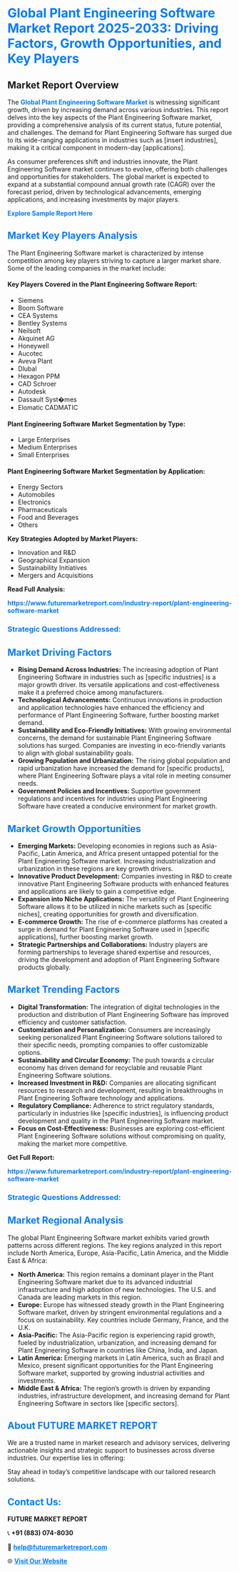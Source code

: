 <h1 style="color: #007BFF;">Global Plant Engineering Software Market Report 2025-2033: Driving Factors, Growth Opportunities, and Key Players</h1>

<section id="overview">
<h2>Market Report Overview</h2>
<p>The <a href="https://www.futuremarketreport.com/industry-report/plant-engineering-software-market" style="color: #007BFF; text-decoration: none;"><strong>Global Plant Engineering Software Market</strong></a> is witnessing significant growth, driven by increasing demand across various industries. This report delves into the key aspects of the Plant Engineering Software market, providing a comprehensive analysis of its current status, future potential, and challenges. The demand for Plant Engineering Software has surged due to its wide-ranging applications in industries such as [insert industries], making it a critical component in modern-day [applications].</p>
<p>As consumer preferences shift and industries innovate, the Plant Engineering Software market continues to evolve, offering both challenges and opportunities for stakeholders. The global market is expected to expand at a substantial compound annual growth rate (CAGR) over the forecast period, driven by technological advancements, emerging applications, and increasing investments by major players.</p>
</section>

<section id="overview">
<p><a href="https://www.futuremarketreport.com/request-sample/reportId=27131" style="color: #007BFF; text-decoration: none;"><strong>Explore Sample Report Here</strong></a></p>
</section>

<section id="key-players">
<h2 style="color: #007BFF;">Market Key Players Analysis</h2>
<p>The Plant Engineering Software market is characterized by intense competition among key players striving to capture a larger market share. Some of the leading companies in the market include:</p>
<h4>Key Players Covered in the Plant Engineering Software Report:</h4>
<ul><li>Siemens</li><li>Boom Software</li><li>CEA Systems</li><li>Bentley Systems</li><li>Neilsoft</li><li>Akquinet AG</li><li>Honeywell</li><li>Aucotec</li><li>Aveva Plant</li><li>Dlubal</li><li>Hexagon PPM</li><li>CAD Schroer</li><li>Autodesk</li><li>Dassault Syst�mes</li><li>Elomatic CADMATIC</li></ul>
<h4>Plant Engineering Software Market Segmentation by Type:</h4>
<ul><li>Large Enterprises</li><li>Medium Enterprises</li><li>Small Enterprises</li></ul>

<h4>Plant Engineering Software Market Segmentation by Application:</h4>
<ul><li>Energy Sectors</li><li>Automobiles</li><li>Electronics</li><li>Pharmaceuticals</li><li>Food and Beverages</li><li>Others</li></ul>
<p><strong>Key Strategies Adopted by Market Players:</strong></p>
<ul>
<li>Innovation and R&D</li>
<li>Geographical Expansion</li>
<li>Sustainability Initiatives</li>
<li>Mergers and Acquisitions</li>
</ul>
</section>

<section>
<p><strong>Read Full Analysis: </strong></p><a href="https://www.futuremarketreport.com/industry-report/plant-engineering-software-market" style="color: #007BFF; text-decoration: none;"><strong>https://www.futuremarketreport.com/industry-report/plant-engineering-software-market</strong></a>
<h3 style="color: #007BFF;">Strategic Questions Addressed:</h3>
</section>

<section id="driving-factors">
<h2 style="color: #007BFF;">Market Driving Factors</h2>
<ul>
<li><strong>Rising Demand Across Industries:</strong> The increasing adoption of Plant Engineering Software in industries such as [specific industries] is a major growth driver. Its versatile applications and cost-effectiveness make it a preferred choice among manufacturers.</li>
<li><strong>Technological Advancements:</strong> Continuous innovations in production and application technologies have enhanced the efficiency and performance of Plant Engineering Software, further boosting market demand.</li>
<li><strong>Sustainability and Eco-Friendly Initiatives:</strong> With growing environmental concerns, the demand for sustainable Plant Engineering Software solutions has surged. Companies are investing in eco-friendly variants to align with global sustainability goals.</li>
<li><strong>Growing Population and Urbanization:</strong> The rising global population and rapid urbanization have increased the demand for [specific products], where Plant Engineering Software plays a vital role in meeting consumer needs.</li>
<li><strong>Government Policies and Incentives:</strong> Supportive government regulations and incentives for industries using Plant Engineering Software have created a conducive environment for market growth.</li>
</ul>
</section>

<section id="growth-opportunities">
<h2 style="color: #007BFF;">Market Growth Opportunities</h2>
<ul>
<li><strong>Emerging Markets:</strong> Developing economies in regions such as Asia-Pacific, Latin America, and Africa present untapped potential for the Plant Engineering Software market. Increasing industrialization and urbanization in these regions are key growth drivers.</li>
<li><strong>Innovative Product Development:</strong> Companies investing in R&D to create innovative Plant Engineering Software products with enhanced features and applications are likely to gain a competitive edge.</li>
<li><strong>Expansion into Niche Applications:</strong> The versatility of Plant Engineering Software allows it to be utilized in niche markets such as [specific niches], creating opportunities for growth and diversification.</li>
<li><strong>E-commerce Growth:</strong> The rise of e-commerce platforms has created a surge in demand for Plant Engineering Software used in [specific applications], further boosting market growth.</li>
<li><strong>Strategic Partnerships and Collaborations:</strong> Industry players are forming partnerships to leverage shared expertise and resources, driving the development and adoption of Plant Engineering Software products globally.</li>
</ul>
</section>

<section id="trending-factors">
<h2 style="color: #007BFF;">Market Trending Factors</h2>
<ul>
<li><strong>Digital Transformation:</strong> The integration of digital technologies in the production and distribution of Plant Engineering Software has improved efficiency and customer satisfaction.</li>
<li><strong>Customization and Personalization:</strong> Consumers are increasingly seeking personalized Plant Engineering Software solutions tailored to their specific needs, prompting companies to offer customizable options.</li>
<li><strong>Sustainability and Circular Economy:</strong> The push towards a circular economy has driven demand for recyclable and reusable Plant Engineering Software solutions.</li>
<li><strong>Increased Investment in R&D:</strong> Companies are allocating significant resources to research and development, resulting in breakthroughs in Plant Engineering Software technology and applications.</li>
<li><strong>Regulatory Compliance:</strong> Adherence to strict regulatory standards, particularly in industries like [specific industries], is influencing product development and quality in the Plant Engineering Software market.</li>
<li><strong>Focus on Cost-Effectiveness:</strong> Businesses are exploring cost-efficient Plant Engineering Software solutions without compromising on quality, making the market more competitive.</li>
</ul>
</section>

<section>
<p><strong>Get Full Report: </strong></p><a href="https://www.futuremarketreport.com/industry-report/plant-engineering-software-market" style="color: #007BFF; text-decoration: none;"><strong>https://www.futuremarketreport.com/industry-report/plant-engineering-software-market</strong></a>
<h3 style="color: #007BFF;">Strategic Questions Addressed:</h3>
</section>


<section id="regional-analysis">
<h2 style="color: #007BFF;">Market Regional Analysis</h2>
<p>The global Plant Engineering Software market exhibits varied growth patterns across different regions. The key regions analyzed in this report include North America, Europe, Asia-Pacific, Latin America, and the Middle East & Africa:</p>
<ul>
<li><strong>North America:</strong> This region remains a dominant player in the Plant Engineering Software market due to its advanced industrial infrastructure and high adoption of new technologies. The U.S. and Canada are leading markets in this region.</li>
<li><strong>Europe:</strong> Europe has witnessed steady growth in the Plant Engineering Software market, driven by stringent environmental regulations and a focus on sustainability. Key countries include Germany, France, and the U.K.</li>
<li><strong>Asia-Pacific:</strong> The Asia-Pacific region is experiencing rapid growth, fueled by industrialization, urbanization, and increasing demand for Plant Engineering Software in countries like China, India, and Japan.</li>
<li><strong>Latin America:</strong> Emerging markets in Latin America, such as Brazil and Mexico, present significant opportunities for the Plant Engineering Software market, supported by growing industrial activities and investments.</li>
<li><strong>Middle East & Africa:</strong> The region’s growth is driven by expanding industries, infrastructure development, and increasing demand for Plant Engineering Software in sectors like [specific sectors].</li>
</ul>
</section>

<footer>
<h2 style="color: #007BFF;">About FUTURE MARKET REPORT</h2>
<p>We are a trusted name in market research and advisory services, delivering actionable insights and strategic support to businesses across diverse industries. Our expertise lies in offering:</p>

<p>Stay ahead in today’s competitive landscape with our tailored research solutions.</p>

<h2 style="color: #007BFF;">Contact Us:</h2>
<p><strong>FUTURE MARKET REPORT</strong></p>
<p>📞 <strong>+91 (883) 074-8030</strong></p>
<p>📧 <strong><a href="mailto:help@futuremarketreport.com" style="color: #007BFF;">help@futuremarketreport.com</a></strong></p>
<p>🌐 <strong><a href="https://www.futuremarketreport.com/" style="color: #007BFF;">Visit Our Website</a></strong></p>
</footer>